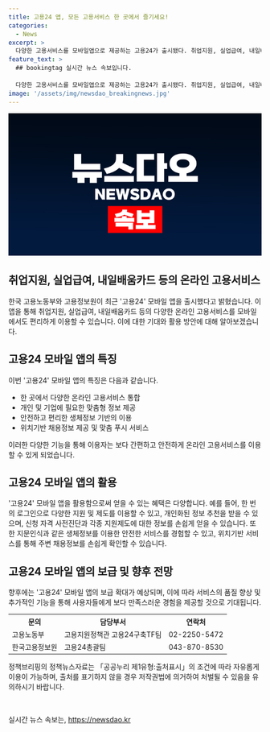 ```yaml
---
title: 고용24 앱, 모든 고용서비스 한 곳에서 즐기세요!
categories:
  - News
excerpt: >
  다양한 고용서비스를 모바일앱으로 제공하는 고용24가 출시됐다. 취업지원, 실업급여, 내일배움카드 등의 서비스를 한 곳에서 이용 가능하며, 생체정보 인식 등으로 안전하고 편리하게 이용할 수 있다. 지원자격 사전진단과 맞춤형 정보 제공으로 사용자 편의를 높였으며, 위치기반 서비스로 주변 채용정보도 얻을 수 있고, 지속적인 개선을 약속했다. (150자)
feature_text: >
  ## bookingtag 실시간 뉴스 속보입니다.

  다양한 고용서비스를 모바일앱으로 제공하는 고용24가 출시됐다. 취업지원, 실업급여, 내일배움카드 등의 서비스를 한 곳에서 이용 가능하며, 생체정보 인식 등으로 안전하고 편리하게 이용할 수 있다. 지원자격 사전진단과 맞춤형 정보 제공으로 사용자 편의를 높였으며, 위치기반 서비스로 주변 채용정보도 얻을 수 있고, 지속적인 개선을 약속했다. (150자)
image: '/assets/img/newsdao_breakingnews.jpg'
---
```


<p><img src="/assets/img/newsdao_breakingnews.jpg" alt="bookingtag 속보" /></p>

<h2 data-ke-size="size26">취업지원, 실업급여, 내일배움카드 등의 온라인 고용서비스</h2>

<p data-ke-size="size16">한국 고용노동부와 고용정보원이 최근 '고용24' 모바일 앱을 출시했다고 밝혔습니다. 이 앱을 통해 취업지원, 실업급여, 내일배움카드 등의 다양한 온라인 고용서비스를 모바일에서도 편리하게 이용할 수 있습니다. 이에 대한 기대와 활용 방안에 대해 알아보겠습니다. </p>

<h2 data-ke-size="size26">고용24 모바일 앱의 특징</h2>

<p data-ke-size="size16">이번 '고용24' 모바일 앱의 특징은 다음과 같습니다.</p>

<ul>
<li>한 곳에서 다양한 온라인 고용서비스 통합</li>
<li>개인 및 기업에 필요한 맞춤형 정보 제공</li>
<li>안전하고 편리한 생체정보 기반의 이용</li>
<li>위치기반 채용정보 제공 및 맞춤 푸시 서비스</li>
</ul>

<p data-ke-size="size16">이러한 다양한 기능을 통해 이용자는 보다 간편하고 안전하게 온라인 고용서비스를 이용할 수 있게 되었습니다.</p>

<h2 data-ke-size="size26">고용24 모바일 앱의 활용</h2>

<p data-ke-size="size16"> '고용24' 모바일 앱을 활용함으로써 얻을 수 있는 혜택은 다양합니다. 예를 들어, 한 번의 로그인으로 다양한 지원 및 제도를 이용할 수 있고, 개인화된 정보 추천을 받을 수 있으며, 신청 자격 사전진단과 각종 지원제도에 대한 정보를 손쉽게 얻을 수 있습니다. 또한 지문인식과 같은 생체정보를 이용한 안전한 서비스를 경험할 수 있고, 위치기반 서비스를 통해 주변 채용정보를 손쉽게 확인할 수 있습니다.</p>

<h2 data-ke-size="size26">고용24 모바일 앱의 보급 및 향후 전망</h2>

<p data-ke-size="size16">향후에는 '고용24' 모바일 앱의 보급 확대가 예상되며, 이에 따라 서비스의 품질 향상 및 추가적인 기능을 통해 사용자들에게 보다 만족스러운 경험을 제공할 것으로 기대됩니다.</p>

<table>
  <tr>
    <th>문의</th>
    <th>담당부서</th>
    <th>연락처</th>
  </tr>
  <tr>
    <td>고용노동부</td>
    <td>고용지원정책관 고용24구축TF팀</td>
    <td>02-2250-5472</td>
  </tr>
  <tr>
    <td>한국고용정보원</td>
    <td>고용24총괄팀</td>
    <td>043-870-8530</td>
  </tr>
</table>

<p data-ke-size="size16">정책브리핑의 정책뉴스자료는 「공공누리 제1유형:출처표시」의 조건에 따라 자유롭게 이용이 가능하며, 출처를 표기하지 않을 경우 저작권법에 의거하여 처벌될 수 있음을 유의하시기 바랍니다. </p>

<p data-ke-size="size16">&nbsp;</p>
실시간 뉴스 속보는, <a href="https://newsdao.kr" rel="dofollow">https://newsdao.kr</a>


